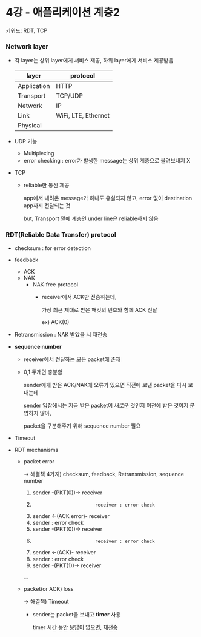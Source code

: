 # 4강 - 애플리케이션 계층2

키워드: RDT, TCP

### Network layer

- 각 layer는 상위 layer에게 서비스 제공, 하위 layer에게 서비스 제공받음
    
    
    | layer | protocol |
    | --- | --- |
    | Application | HTTP |
    | Transport | TCP/UDP |
    | Network | IP |
    | Link | WiFi, LTE, Ethernet |
    | Physical |  |

- UDP 기능
    - Multiplexing
    - error checking : error가 발생한 message는 상위 계층으로 올려보내지 X
- TCP
    - reliable한 통신 제공
        
        app에서 내려온 message가 하나도 유실되지 않고, error 없이 destination app까지 전달되는 것
        
        but, Transport 밑에 계층인 under line은 reliable하지 않음
        

### RDT(Reliable Data Transfer) protocol

- checksum : for error detection
- feedback
    - ACK
    - NAK
        - NAK-free protocol
            - receiver에서 ACK만 전송하는데,
                
                가장 최근 제대로 받은 패킷의 번호와 함께 ACK 전달
                
                ex) ACK(0)
                
- Retransmission : NAK 받았을 시 재전송
- **sequence number**
    - receiver에서 전달하는 모든 packet에 존재
    - 0,1 두개면 충분함
        
        sender에게 받은 ACK/NAK에 오류가 있으면 직전에 보낸 packet을 다시 보내는데
        
        sender 입장에서는 지금 받은 packet이 새로운 것인지 이전에 받은 것이지 분명하지 않아,
        
        packet을 구분해주기 위해 sequence number 필요
        
- Timeout

- RDT mechanisms
    - packet error
        
        → 해결책 4가지) checksum, feedback, Retransmission, sequence number
        
        1. sender -(PKT(0))→ receiver
        2.                            receiver : error check
        3. sender ←(ACK error)- receiver
        4. sender : error check
        5. sender -(PKT(0))→ receiver
        6.                            receiver : error check
        7. sender ←(ACK)- receiver
        8. sender : error check
        9. sender -(PKT(1))→ receiver
        
         …
        
    
    - packet(or ACK) loss
        
        → 해결책) Timeout
        
        - sender는 packet을 보내고 **timer** 사용
            
            timer 시간 동안 응답이 없으면, 재전송